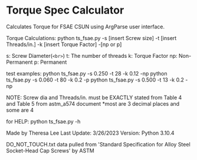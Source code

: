 # Torque Spec Calculator
 Calculates Torque for FSAE CSUN using ArgParse user interface.

 Torque Calculations:
 python ts_fsae.py -s [insert Screw size] -t [insert Threads/in.] -k [insert Torque Factor] -[np or p]

 s: Screw Diameter(`<br>`)
 t: The number of threads
 k: Torque Factor
 np: Non-Permanent
 p: Permanent


 test examples:
 python ts_fsae.py -s 0.250 -t 28 -k 0.12 -np
 python ts_fsae.py -s 0.060 -t 80 -k 0.2 -p
 python ts_fsae.py -s 0.500 -t 13 -k 0.2 -np

 NOTE:
 Screw dia and Threads/in. must be EXACTLY stated from
 Table 4 and Table 5 from astm_a574 document
 *most are 3 decimal places and some are 4

 for HELP:
 python ts_fsae.py -h

Made by Theresa Lee
Last Update: 3/26/2023
Version: Python 3.10.4


DO_NOT_TOUCH.txt data pulled from
'Standard Specification for Alloy Steel Socket-Head Cap Screws' by ASTM
